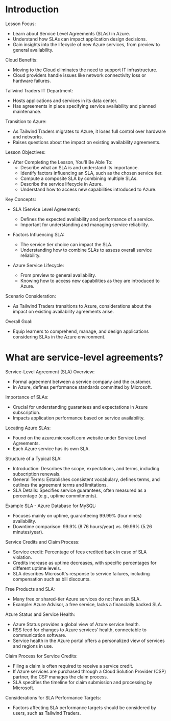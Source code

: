 # Introduction

Lesson Focus:
- Learn about Service Level Agreements (SLAs) in Azure.
- Understand how SLAs can impact application design decisions.
- Gain insights into the lifecycle of new Azure services, from preview to general availability.

Cloud Benefits:
- Moving to the Cloud eliminates the need to support IT infrastructure.
- Cloud providers handle issues like network connectivity loss or hardware failures.

Tailwind Traders IT Department:
- Hosts applications and services in its data center.
- Has agreements in place specifying service availability and planned maintenance.

Transition to Azure:
- As Tailwind Traders migrates to Azure, it loses full control over hardware and networks.
- Raises questions about the impact on existing availability agreements.

Lesson Objectives:
- After Completing the Lesson, You'll Be Able To:
  - Describe what an SLA is and understand its importance.
  - Identify factors influencing an SLA, such as the chosen service tier.
  - Compute a composite SLA by combining multiple SLAs.
  - Describe the service lifecycle in Azure.
  - Understand how to access new capabilities introduced to Azure.

Key Concepts:
- SLA (Service Level Agreement):
  - Defines the expected availability and performance of a service.
  - Important for understanding and managing service reliability.

- Factors Influencing SLA:
  - The service tier choice can impact the SLA.
  - Understanding how to combine SLAs to assess overall service reliability.

- Azure Service Lifecycle:
  - From preview to general availability.
  - Knowing how to access new capabilities as they are introduced to Azure.

Scenario Consideration:
- As Tailwind Traders transitions to Azure, considerations about the impact on existing availability agreements arise.

Overall Goal:
- Equip learners to comprehend, manage, and design applications considering SLAs in the Azure environment.

#

# What are service-level agreements?

Service-Level Agreement (SLA) Overview:
- Formal agreement between a service company and the customer.
- In Azure, defines performance standards committed by Microsoft.

Importance of SLAs:
- Crucial for understanding guarantees and expectations in Azure subscription.
- Impacts application performance based on service availability.

Locating Azure SLAs:
- Found on the azure.microsoft.com website under Service Level Agreements.
- Each Azure service has its own SLA.

Structure of a Typical SLA:
- Introduction: Describes the scope, expectations, and terms, including subscription renewals.
- General Terms: Establishes consistent vocabulary, defines terms, and outlines the agreement terms and limitations.
- SLA Details: Specifies service guarantees, often measured as a percentage (e.g., uptime commitments).

Example SLA - Azure Database for MySQL:
- Focuses mainly on uptime, guaranteeing 99.99% (four nines) availability.
- Downtime comparison: 99.9% (8.76 hours/year) vs. 99.99% (5.26 minutes/year).

Service Credits and Claim Process:
- Service credit: Percentage of fees credited back in case of SLA violation.
- Credits increase as uptime decreases, with specific percentages for different uptime levels.
- SLA describes Microsoft's response to service failures, including compensation such as bill discounts.

Free Products and SLA:
- Many free or shared-tier Azure services do not have an SLA.
- Example: Azure Advisor, a free service, lacks a financially backed SLA.

Azure Status and Service Health:
- Azure Status provides a global view of Azure service health.
- RSS feed for changes to Azure services' health, connectable to communication software.
- Service health in the Azure portal offers a personalized view of services and regions in use.

Claim Process for Service Credits:
- Filing a claim is often required to receive a service credit.
- If Azure services are purchased through a Cloud Solution Provider (CSP) partner, the CSP manages the claim process.
- SLA specifies the timeline for claim submission and processing by Microsoft.

Considerations for SLA Performance Targets:
- Factors affecting SLA performance targets should be considered by users, such as Tailwind Traders.
